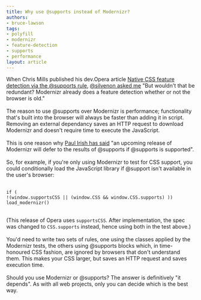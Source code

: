 ```yaml
---
title: Why use @supports instead of Modernizr?
authors:
- bruce-lawson
tags:
- polyfill
- modernizr
- feature-detection
- supports
- performance
layout: article
---
```

When Chris Mills published his dev.Opera article <a href="http://dev.opera.com/articles/view/native-css-feature-detection-via-the-supports-rule/">Native CSS feature detection via the @supports rule</a>, <a href="http://twitter.com/silvenon/statuses/271342719748677632">@silvenon asked me</a> &quot;But wouldn&#39;t that be redundant? Modernizr already does a feature detection whether or not the browser is old.&quot;<br/><br/>The reason to use @supports over Modernizr is performance; functionality that&#39;s built into the browser will always be faster than adding it in script. Removing an external dependancy saves an HTTP request to download Modernizr and doesn&#39;t require time to execute the JavaScript.<br/><br/>This is one reason why  <a href="http://www.broken-links.com/2012/08/06/firefox-supports-supports-gets-my-support/#comment-72122">Paul Irish has said</a> &quot;an upcoming release of Modernizr will defer to the results of @supports if @supports is supported&quot;.<br/><br/>So, for example, if you&#39;re only using Modernizr to test for CSS support, you could conditionally load the JavaScript library if @support isn&#39;t available in the user&#39;s browser:<br/><br/><pre><code>if ( !(window.supportsCSS || (window.CSS &amp;&amp; window.CSS.supports) )) load_modernizr()</code></pre><br/>(This release of Opera uses <code>supportsCSS</code>. After implementation, the spec was changed to  <code>CSS.supports</code> instead, hence using both in the test above.) <br/><br/>You&#39;d need to write two sets of rules, one using the classes applied by the Modernizr tests, the others using @supports blocks which, in time-honoured CSS fashion, are ignored by browsers that don&#39;t understand them. This makes your CSS larger, but saves an HTTP request and saves execution time.<br/><br/>Should you use Modernizr or @supports? The answer is definitively &quot;it depends&quot;. As with all web projects, only you can decide which is the best way. <br/>

